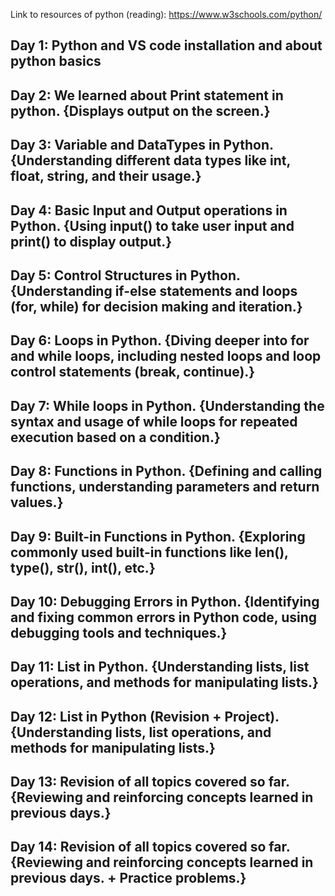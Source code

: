 Link to resources of python (reading): https://www.w3schools.com/python/

## Day 1: Python and VS code installation and about python basics

## Day 2: We learned about Print statement in python. {Displays output on the screen.}

## Day 3: Variable and DataTypes in Python. {Understanding different data types like int, float, string, and their usage.}

## Day 4: Basic Input and Output operations in Python. {Using input() to take user input and print() to display output.}

## Day 5: Control Structures in Python. {Understanding if-else statements and loops (for, while) for decision making and iteration.}

## Day 6: Loops in Python. {Diving deeper into for and while loops, including nested loops and loop control statements (break, continue).}

## Day 7: While loops in Python. {Understanding the syntax and usage of while loops for repeated execution based on a condition.}

## Day 8: Functions in Python. {Defining and calling functions, understanding parameters and return values.}

## Day 9: Built-in Functions in Python. {Exploring commonly used built-in functions like len(), type(), str(), int(), etc.}

## Day 10: Debugging Errors in Python. {Identifying and fixing common errors in Python code, using debugging tools and techniques.}

## Day 11: List in Python. {Understanding lists, list operations, and methods for manipulating lists.}

## Day 12: List in Python (Revision + Project). {Understanding lists, list operations, and methods for manipulating lists.}

## Day 13: Revision of all topics covered so far. {Reviewing and reinforcing concepts learned in previous days.}

## Day 14: Revision of all topics covered so far. {Reviewing and reinforcing concepts learned in previous days. + Practice problems.}